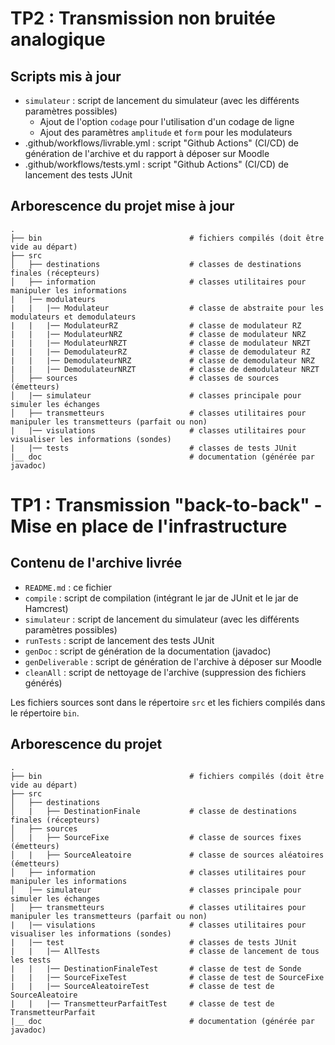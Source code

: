 # TP2 : Transmission non bruitée analogique

## Scripts mis à jour

- `simulateur` : script de lancement du simulateur (avec les différents paramètres possibles)
    - Ajout de l'option `codage` pour l'utilisation d'un codage de ligne
    - Ajout des paramètres `amplitude` et `form` pour les modulateurs
- .github/workflows/livrable.yml : script "Github Actions" (CI/CD) de génération de l'archive et du rapport à déposer sur Moodle
- .github/workflows/tests.yml : script "Github Actions" (CI/CD) de lancement des tests JUnit

## Arborescence du projet mise à jour

```
.
├── bin                                 # fichiers compilés (doit être vide au départ)
├── src
│   ├── destinations                    # classes de destinations finales (récepteurs)
│   ├── information                     # classes utilitaires pour manipuler les informations
|   |── modulateurs                     
|   |   |── Modulateur                  # classe de abstraite pour les modulateurs et demodulateurs
|   |   |── ModulateurRZ                # classe de modulateur RZ
|   |   |── ModulateurNRZ               # classe de modulateur NRZ
|   |   |── ModulateurNRZT              # classe de modulateur NRZT
|   |   |── DemodulateurRZ              # classe de demodulateur RZ
|   |   |── DemodulateurNRZ             # classe de demodulateur NRZ
|   |   |── DemodulateurNRZT            # classe de demodulateur NRZT
│   ├── sources                         # classes de sources (émetteurs)
│   |── simulateur                      # classes principale pour simuler les échanges
│   ├── transmetteurs                   # classes utilitaires pour manipuler les transmetteurs (parfait ou non)
|   |── visulations                     # classes utilitaires pour visualiser les informations (sondes)
|   |── tests                           # classes de tests JUnit
|__ doc                                 # documentation (générée par javadoc)
```

# TP1 : Transmission "back-to-back" - Mise en place de l'infrastructure

## Contenu de l'archive livrée

- `README.md` : ce fichier
- `compile` : script de compilation (intégrant le jar de JUnit et le jar de Hamcrest)
- `simulateur` : script de lancement du simulateur (avec les différents paramètres possibles)
- `runTests` : script de lancement des tests JUnit
- `genDoc` : script de génération de la documentation (javadoc)
- `genDeliverable` : script de génération de l'archive à déposer sur Moodle
- `cleanAll` : script de nettoyage de l'archive (suppression des fichiers générés)

Les fichiers sources sont dans le répertoire `src` et les fichiers compilés dans le répertoire `bin`.

## Arborescence du projet

```
.
├── bin                                 # fichiers compilés (doit être vide au départ)
├── src
│   ├── destinations
│   |   ├── DestinationFinale           # classe de destinations finales (récepteurs)
│   ├── sources                      
│   |   ├── SourceFixe                  # classe de sources fixes (émetteurs)
│   |   ├── SourceAleatoire             # classe de sources aléatoires (émetteurs)
│   ├── information                     # classes utilitaires pour manipuler les informations
│   |── simulateur                      # classes principale pour simuler les échanges
│   ├── transmetteurs                   # classes utilitaires pour manipuler les transmetteurs (parfait ou non)
|   |── visulations                     # classes utilitaires pour visualiser les informations (sondes)
|   |── test                            # classes de tests JUnit
|   |   |── AllTests                    # classe de lancement de tous les tests
|   |   |── DestinationFinaleTest       # classe de test de Sonde
|   |   |── SourceFixeTest              # classe de test de SourceFixe
|   |   |── SourceAleatoireTest         # classe de test de SourceAleatoire
|   |   |── TransmetteurParfaitTest     # classe de test de TransmetteurParfait
|__ doc                                 # documentation (générée par javadoc)
```